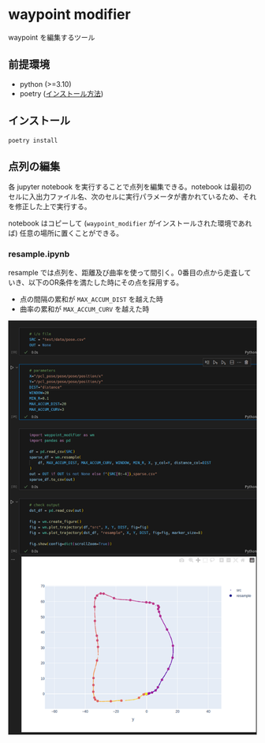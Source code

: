 # waypoint modifier

waypoint を編集するツール

## 前提環境

- python (>=3.10)
- poetry ([インストール方法](https://python-poetry.org/docs/#installing-with-pipx))

## インストール

```shell
poetry install
```

## 点列の編集

各 jupyter notebook を実行することで点列を編集できる。notebook は最初のセルに入出力ファイル名、次のセルに実行パラメータが書かれているため、それを修正した上で実行する。

notebook はコピーして (`waypoint_modifier` がインストールされた環境であれば) 任意の場所に置くことができる。

### resample.ipynb

resample では点列を、距離及び曲率を使って間引く。0番目の点から走査していき、以下のOR条件を満たした時にその点を採用する。

- 点の間隔の累和が `MAX_ACCUM_DIST` を越えた時
- 曲率の累和が `MAX_ACCUM_CURV` を越えた時

![img](./docs/resample.png)
